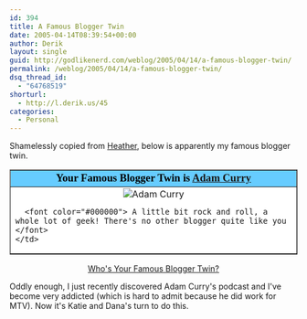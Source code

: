 ```yaml
---
id: 394
title: A Famous Blogger Twin
date: 2005-04-14T08:39:54+00:00
author: Derik
layout: single
guid: http://godlikenerd.com/weblog/2005/04/14/a-famous-blogger-twin/
permalink: /weblog/2005/04/14/a-famous-blogger-twin/
dsq_thread_id:
  - "64768519"
shorturl:
  - http://l.derik.us/45
categories:
  - Personal
---
```

Shamelessly copied from [Heather](http://pixelscribbles.com/journal/2005/04/my-famous-blogger-twin.html), below is apparently my famous blogger twin.

<table width="400" align="center" border="1" cellspacing="0" cellpadding="2">
  <tr>
    <td bgcolor="#66CCFF" align="center">
      <font face="Georgia, Times New Roman, Times, serif" style='color:black; font-size: 14pt;'> <b>Your Famous Blogger Twin is <a href="http://live.curry.com/">Adam Curry</a></b></font>
    </td>
  </tr>
  
  <tr>
    <td bgcolor="#FFFFFF">
      <center>
        <img src="http://www.quizdiva.net/bt/adam-curry.jpg" alt="Adam Curry" />
      </center>
      
      <font color="#000000"> A little bit rock and roll, a whole lot of geek! There's no other blogger quite like you </font>
    </td>
  </tr>
</table>

<div align="center">
  <a href="http://www.blogthings.com/famousbloggerquiz/">Who's Your Famous Blogger Twin?</a>
</div>

Oddly enough, I just recently discovered Adam Curry's podcast and I've become very addicted (which is hard to admit because he did work for MTV). Now it's Katie and Dana's turn to do this.
